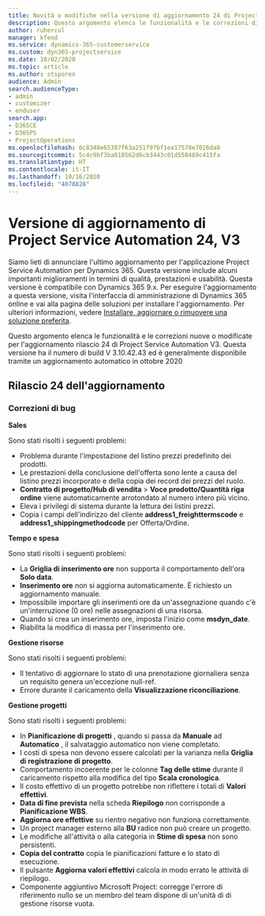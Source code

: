 ```yaml
---
title: Novità o modifiche nella versione di aggiornamento 24 di Project Service Automation V3
description: Questo argomento elenca le funzionalità e le correzioni disponibili nella versione di aggiornamento 24 di Project Service Automation V3.
author: ruhercul
manager: kfend
ms.service: dynamics-365-customerservice
ms.custom: dyn365-projectservice
ms.date: 10/02/2020
ms.topic: article
ms.author: stsporen
audience: Admin
search.audienceType:
- admin
- customizer
- enduser
search.app:
- D365CE
- D365PS
- ProjectOperations
ms.openlocfilehash: 6c8348e65307f63a251f97bf1ea17578e7026da8
ms.sourcegitcommit: 5c4c9bf3ba018562d6cb3443c01d550489c415fa
ms.translationtype: HT
ms.contentlocale: it-IT
ms.lasthandoff: 10/16/2020
ms.locfileid: "4078828"
---
```

# <a name="project-service-automation-update-release-24-v3"></a>Versione di aggiornamento di Project Service Automation 24, V3

Siamo lieti di annunciare l'ultimo aggiornamento per l'applicazione Project Service Automation per Dynamics 365. Questa versione include alcuni importanti miglioramenti in termini di qualità, prestazioni e usabilità. Questa versione è compatibile con Dynamics 365 9.x. Per eseguire l'aggiornamento a questa versione, visita l'interfaccia di amministrazione di Dynamics 365 online e vai alla pagina delle soluzioni per installare l'aggiornamento. Per ulteriori informazioni, vedere [Installare, aggiornare o rimuovere una soluzione preferita](https://docs.microsoft.com/power-platform/admin/install-remove-preferred-solution).

Questo argomento elenca le funzionalità e le correzioni nuove o modificate per l'aggiornamento rilascio 24 di Project Service Automation V3. Questa versione ha il numero di build V 3.10.42.43 ed è generalmente disponibile tramite un aggiornamento automatico in ottobre 2020

## <a name="update-release-24"></a>Rilascio 24 dell'aggiornamento

### <a name="bug-fixes"></a>Correzioni di bug

**Sales**

Sono stati risolti i seguenti problemi:

- Problema durante l'impostazione del listino prezzi predefinito dei prodotti.
- Le prestazioni della conclusione dell'offerta sono lente a causa del listino prezzi incorporato e della copia dei record dei prezzi del ruolo.
- **Contratto di progetto/Hub di vendita** > **Voce prodotto/Quantità riga ordine** viene automaticamente arrotondato al numero intero più vicino.
- Eleva i privilegi di sistema durante la lettura dei listini prezzi.
- Copia i campi dell'indirizzo del cliente **address1_freighttermscode** e **address1_shippingmethodcode** per Offerta/Ordine. 


**Tempo e spesa**

Sono stati risolti i seguenti problemi:

- La **Griglia di inserimento ore** non supporta il comportamento dell'ora **Solo data**.
- **Inserimento ore** non si aggiorna automaticamente. È richiesto un aggiornamento manuale.
- Impossibile importare gli inserimenti ore da un'assegnazione quando c'è un'interruzione (0 ore) nelle assegnazioni di una risorsa.
- Quando si crea un inserimento ore, imposta l'inizio come **msdyn_date**.
- Riabilita la modifica di massa per l'inserimento ore.

**Gestione risorse**

Sono stati risolti i seguenti problemi:

- Il tentativo di aggiornare lo stato di una prenotazione giornaliera senza un requisito genera un'eccezione null-ref.
- Errore durante il caricamento della **Visualizzazione riconciliazione**.


**Gestione progetti**

Sono stati risolti i seguenti problemi:

- In **Pianificazione di progetti** , quando si passa da **Manuale** ad **Automatico** , il salvataggio automatico non viene completato.
- I costi di spesa non devono essere calcolati per la varianza nella **Griglia di registrazione di progetto**.
- Comportamento incoerente per le colonne **Tag delle stime** durante il caricamento rispetto alla modifica del tipo **Scala cronologica**.
- Il costo effettivo di un progetto potrebbe non riflettere i totali di **Valori effettivi**.
- **Data di fine prevista** nella scheda **Riepilogo** non corrisponde a **Pianificazione WBS**.
- **Aggiorna ore effettive** su rientro negativo non funziona correttamente.
- Un project manager esterno alla **BU** radice non può creare un progetto.
- Le modifiche all'attività o alla categoria in **Stime di spesa** non sono persistenti.
- **Copia del contratto** copia le pianificazioni fatture e lo stato di esecuzione.
- Il pulsante **Aggiorna valori effettivi** calcola in modo errato le attività di riepilogo.
- Componente aggiuntivo Microsoft Project: corregge l'errore di riferimento nullo se un membro del team dispone di un'unità di di gestione risorse vuota.

